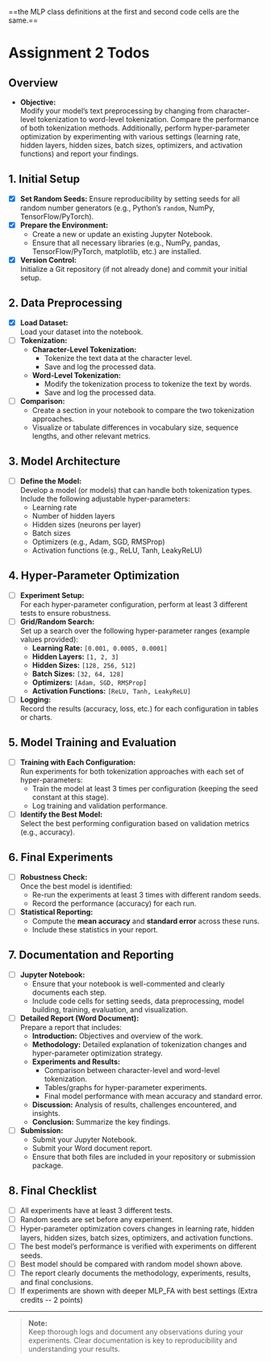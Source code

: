 ==the MLP class definitions at the first and second code cells are the same.==

# Assignment 2 Todos

## Overview

- **Objective:**  
  Modify your model’s text preprocessing by changing from character-level tokenization to word-level tokenization. Compare the performance of both tokenization methods. Additionally, perform hyper-parameter optimization by experimenting with various settings (learning rate, hidden layers, hidden sizes, batch sizes, optimizers, and activation functions) and report your findings.

## 1. Initial Setup

- [x] **Set Random Seeds:**
      Ensure reproducibility by setting seeds for all random number generators (e.g., Python’s `random`, NumPy, TensorFlow/PyTorch).
- [x] **Prepare the Environment:**
  - Create a new or update an existing Jupyter Notebook.
  - Ensure that all necessary libraries (e.g., NumPy, pandas, TensorFlow/PyTorch, matplotlib, etc.) are installed.
- [x] **Version Control:**  
       Initialize a Git repository (if not already done) and commit your initial setup.

## 2. Data Preprocessing

- [x] **Load Dataset:**  
       Load your dataset into the notebook.
- [ ] **Tokenization:**
  - **Character-Level Tokenization:**
    - Tokenize the text data at the character level.
    - Save and log the processed data.
  - **Word-Level Tokenization:**
    - Modify the tokenization process to tokenize the text by words.
    - Save and log the processed data.
- [ ] **Comparison:**
  - Create a section in your notebook to compare the two tokenization approaches.
  - Visualize or tabulate differences in vocabulary size, sequence lengths, and other relevant metrics.

## 3. Model Architecture

- [ ] **Define the Model:**  
       Develop a model (or models) that can handle both tokenization types. Include the following adjustable hyper-parameters:
  - Learning rate
  - Number of hidden layers
  - Hidden sizes (neurons per layer)
  - Batch sizes
  - Optimizers (e.g., Adam, SGD, RMSProp)
  - Activation functions (e.g., ReLU, Tanh, LeakyReLU)

## 4. Hyper-Parameter Optimization

- [ ] **Experiment Setup:**  
       For each hyper-parameter configuration, perform at least 3 different tests to ensure robustness.
- [ ] **Grid/Random Search:**  
       Set up a search over the following hyper-parameter ranges (example values provided):
  - **Learning Rate:** `[0.001, 0.0005, 0.0001]`
  - **Hidden Layers:** `[1, 2, 3]`
  - **Hidden Sizes:** `[128, 256, 512]`
  - **Batch Sizes:** `[32, 64, 128]`
  - **Optimizers:** `[Adam, SGD, RMSProp]`
  - **Activation Functions:** `[ReLU, Tanh, LeakyReLU]`
- [ ] **Logging:**  
       Record the results (accuracy, loss, etc.) for each configuration in tables or charts.

## 5. Model Training and Evaluation

- [ ] **Training with Each Configuration:**  
       Run experiments for both tokenization approaches with each set of hyper-parameters:
  - Train the model at least 3 times per configuration (keeping the seed constant at this stage).
  - Log training and validation performance.
- [ ] **Identify the Best Model:**  
       Select the best performing configuration based on validation metrics (e.g., accuracy).

## 6. Final Experiments

- [ ] **Robustness Check:**  
       Once the best model is identified:
  - Re-run the experiments at least 3 times with different random seeds.
  - Record the performance (accuracy) for each run.
- [ ] **Statistical Reporting:**
  - Compute the **mean accuracy** and **standard error** across these runs.
  - Include these statistics in your report.

## 7. Documentation and Reporting

- [ ] **Jupyter Notebook:**
  - Ensure that your notebook is well-commented and clearly documents each step.
  - Include code cells for setting seeds, data preprocessing, model building, training, evaluation, and visualization.
- [ ] **Detailed Report (Word Document):**  
       Prepare a report that includes:
  - **Introduction:** Objectives and overview of the work.
  - **Methodology:** Detailed explanation of tokenization changes and hyper-parameter optimization strategy.
  - **Experiments and Results:**
    - Comparison between character-level and word-level tokenization.
    - Tables/graphs for hyper-parameter experiments.
    - Final model performance with mean accuracy and standard error.
  - **Discussion:** Analysis of results, challenges encountered, and insights.
  - **Conclusion:** Summarize the key findings.
- [ ] **Submission:**
  - Submit your Jupyter Notebook.
  - Submit your Word document report.
  - Ensure that both files are included in your repository or submission package.

## 8. Final Checklist

- [ ] All experiments have at least 3 different tests.
- [ ] Random seeds are set before any experiment.
- [ ] Hyper-parameter optimization covers changes in learning rate, hidden layers, hidden sizes, batch sizes, optimizers, and activation functions.
- [ ] The best model’s performance is verified with experiments on different seeds.
- [ ] Best model should be compared with random model shown above.
- [ ] The report clearly documents the methodology, experiments, results, and final conclusions.
- [ ] If experiments are shown with deeper MLP_FA with best settings (Extra credits -- 2 points)

---

> **Note:**  
> Keep thorough logs and document any observations during your experiments. Clear documentation is key to reproducibility and understanding your results.
